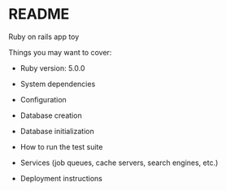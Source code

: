 # README

Ruby on rails app toy

Things you may want to cover:

* Ruby version: 5.0.0

* System dependencies

* Configuration

* Database creation

* Database initialization

* How to run the test suite

* Services (job queues, cache servers, search engines, etc.)

* Deployment instructions
